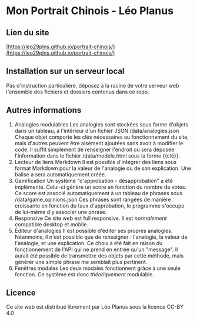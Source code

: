 ﻿# Mon Portrait Chinois - Léo Planus

## Lien du site
[https://leo29plns.github.io/portrait-chinois/](https://leo29plns.github.io/portrait-chinois/)

## Installation sur un serveur local

Pas d'instruction particulière, déposez à la racine de votre serveur web l'ensemble des fichiers et dossiers contenus dans ce repo.

## Autres informations

1. Analogies modulables
	Les analogies sont stockées sous forme d'objets dans un tableau, à l'intérieur d'un fichier JSON /data/analogies.json
	Chaque objet comporte les clés nécessaires au fonctionnement du site, mais d'autres peuvent être aisément ajoutées sans avoir à modifier le code. Il suffit simplement de renseigner l'endroit où sera déposée l'information dans le fichier /data/modele.html sous la forme {{clé}}.
2. Lecteur de liens Markdown
	Il est possible d'intégrer des liens sous format Markdown pour la valeur de l'analogie ou de son explication. Une balise a sera automatiquement créée.
3. Gamification
	Un système "d'approbation - désapprobation" a été implémenté. Celui-ci génère un score en fonction du nombre de votes.
	Ce score est associé automatiquement à un tableau de phrases sous /data/game_opinions.json Ces phrases sont rangées de manière croissante en fonction du taux d'approbation, le programme s'occupe de lui-même d'y associer une phrase.
4. Responsive
	Ce site web est full responsive. Il est *normalement* compatible desktop et mobile.
5. Éditeur d'analogies
	Il est possible d'éditer ses propres analogies. Néanmoins, il n'est possible que de renseigner : l'analogie, la valeur de l'analogie, et une explication. Ce choix a été fait en raison du fonctionnement de l'API qui ne prend en entrée qu'un "message". Il aurait été possible de transmettre des objets par cette méthode, mais générer une simple phrase me semblait plus pertinent.
6. Fenêtres modales
	Les deux modales fonctionnent grâce à une seule fonction. Ce système est donc *théoriquement* modulable.

## Licence

Ce site web est distribué librement par Léo Planus sous la licence CC-BY 4.0